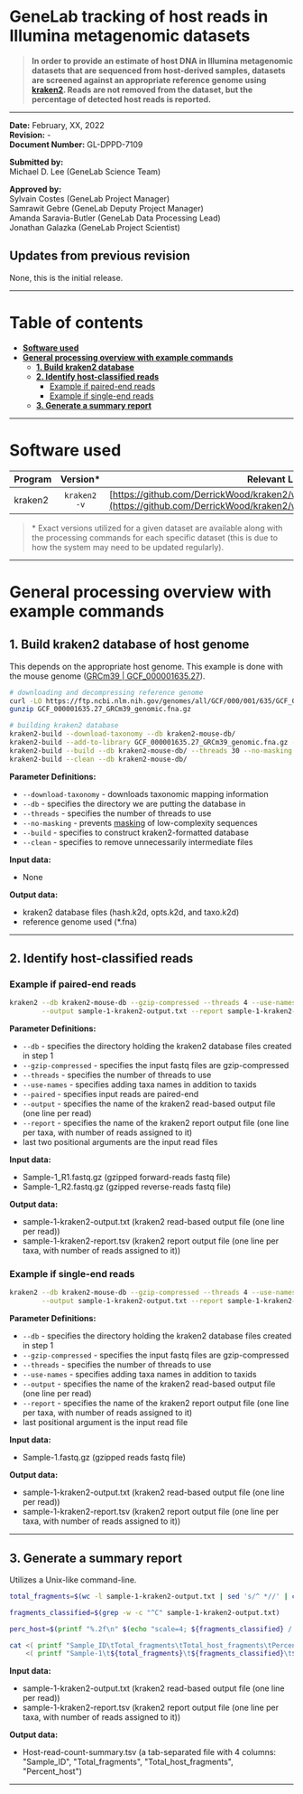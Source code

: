 # GeneLab tracking of host reads in Illumina metagenomic datasets

> **In order to provide an estimate of host DNA in Illumina metagenomic datasets that are sequenced from host-derived samples, datasets are screened against an appropriate reference genome using [kraken2](https://github.com/DerrickWood/kraken2/wiki). Reads are not removed from the dataset, but the percentage of detected host reads is reported.**

---

**Date:**  February, XX, 2022  
**Revision:** -  
**Document Number:** GL-DPPD-7109  

**Submitted by:**  
Michael D. Lee (GeneLab Science Team)  

**Approved by:**  
Sylvain Costes (GeneLab Project Manager)  
Samrawit Gebre (GeneLab Deputy Project Manager)  
Amanda Saravia-Butler (GeneLab Data Processing Lead)  
Jonathan Galazka (GeneLab Project Scientist)  

## Updates from previous revision
None, this is the initial release.

---

# Table of contents

- [**Software used**](#software-used)
- [**General processing overview with example commands**](#general-processing-overview-with-example-commands)
  - [**1. Build kraken2 database**](#1-build-kraken2-database)
  - [**2. Identify host-classified reads**](#2-identify-host-classified-reads)
    - [Example if paired-end reads](example-if-paired-end-reads)
    - [Example if single-end reads](example-if-single-end-reads)
  - [**3. Generate a summary report**](#3-generate-a-summary-report)

---

# Software used

|Program|Version*|Relevant Links|
|:------|:-----:|------:|
|kraken2|`kraken2 -v`|[https://github.com/DerrickWood/kraken2/wiki](https://github.com/DerrickWood/kraken2/wiki)|

> \* Exact versions utilized for a given dataset are available along with the processing commands for each specific dataset (this is due to how the system may need to be updated regularly).

---

# General processing overview with example commands

## 1. Build kraken2 database of host genome
This depends on the appropriate host genome. This example is done with the mouse genome ([GRCm39 | GCF_000001635.27](https://www.ncbi.nlm.nih.gov/assembly/GCF_000001635.27)).

```bash
# downloading and decompressing reference genome
curl -LO https://ftp.ncbi.nlm.nih.gov/genomes/all/GCF/000/001/635/GCF_000001635.27_GRCm39/GCF_000001635.27_GRCm39_genomic.fna.gz
gunzip GCF_000001635.27_GRCm39_genomic.fna.gz

# building kraken2 database
kraken2-build --download-taxonomy --db kraken2-mouse-db/
kraken2-build --add-to-library GCF_000001635.27_GRCm39_genomic.fna.gz --no-masking --db kraken2-mouse-db/
kraken2-build --build --db kraken2-mouse-db/ --threads 30 --no-masking
kraken2-build --clean --db kraken2-mouse-db/
```

**Parameter Definitions:**

* `--download-taxonomy` - downloads taxonomic mapping information
* `--db` - specifies the directory we are putting the database in
* `--threads` - specifies the number of threads to use
* `--no-masking` - prevents [masking](https://github.com/DerrickWood/kraken2/wiki/Manual#masking-of-low-complexity-sequences) of low-complexity sequences
* `--build` - specifies to construct kraken2-formatted database
* `--clean` - specifies to remove unnecessarily intermediate files

**Input data:**

* None

**Output data:**

* kraken2 database files (hash.k2d, opts.k2d, and taxo.k2d)
* reference genome used (*.fna)

---

## 2. Identify host-classified reads

### Example if paired-end reads

```bash
kraken2 --db kraken2-mouse-db --gzip-compressed --threads 4 --use-names --paired \
        --output sample-1-kraken2-output.txt --report sample-1-kraken2-report.tsv Sample-1_R1.fastq.gz Sample-1_R2.fastq.gz
```

**Parameter Definitions:**

* `--db` - specifies the directory holding the kraken2 database files created in step 1
* `--gzip-compressed` - specifies the input fastq files are gzip-compressed
* `--threads` - specifies the number of threads to use
* `--use-names` - specifies adding taxa names in addition to taxids
* `--paired` - specifies input reads are paired-end
* `--output` - specifies the name of the kraken2 read-based output file (one line per read)
* `--report` - specifies the name of the kraken2 report output file (one line per taxa, with number of reads assigned to it)
* last two positional arguments are the input read files

**Input data:**

* Sample-1_R1.fastq.gz (gzipped forward-reads fastq file)
* Sample-1_R2.fastq.gz (gzipped reverse-reads fastq file)

**Output data:**

* sample-1-kraken2-output.txt (kraken2 read-based output file (one line per read))
* sample-1-kraken2-report.tsv (kraken2 report output file (one line per taxa, with number of reads assigned to it))

### Example if single-end reads

```bash
kraken2 --db kraken2-mouse-db --gzip-compressed --threads 4 --use-names \
        --output sample-1-kraken2-output.txt --report sample-1-kraken2-report.tsv Sample-1.fastq.gz
```

**Parameter Definitions:**

* `--db` - specifies the directory holding the kraken2 database files created in step 1
* `--gzip-compressed` - specifies the input fastq files are gzip-compressed
* `--threads` - specifies the number of threads to use
* `--use-names` - specifies adding taxa names in addition to taxids
* `--output` - specifies the name of the kraken2 read-based output file (one line per read)
* `--report` - specifies the name of the kraken2 report output file (one line per taxa, with number of reads assigned to it)
* last positional argument is the input read file

**Input data:**

* Sample-1.fastq.gz (gzipped reads fastq file)

**Output data:**

* sample-1-kraken2-output.txt (kraken2 read-based output file (one line per read))
* sample-1-kraken2-report.tsv (kraken2 report output file (one line per taxa, with number of reads assigned to it))

---

## 3. Generate a summary report
Utilizes a Unix-like command-line.

```bash
total_fragments=$(wc -l sample-1-kraken2-output.txt | sed 's/^ *//' | cut -f 1 -d " ")

fragments_classified=$(grep -w -c "^C" sample-1-kraken2-output.txt)

perc_host=$(printf "%.2f\n" $(echo "scale=4; ${fragments_classified} / ${total_fragments} * 100" | bc -l))

cat <( printf "Sample_ID\tTotal_fragments\tTotal_host_fragments\tPercent_host\n" ) \
    <( printf "Sample-1\t${total_fragments}\t${fragments_classified}\t${perc_host}\n" ) > Host-read-count-summary.tsv
```

**Input data:**

* sample-1-kraken2-output.txt (kraken2 read-based output file (one line per read))
* sample-1-kraken2-report.tsv (kraken2 report output file (one line per taxa, with number of reads assigned to it))

**Output data:**

* Host-read-count-summary.tsv (a tab-separated file with 4 columns: "Sample\_ID", "Total\_fragments", "Total\_host\_fragments", "Percent\_host")

---
